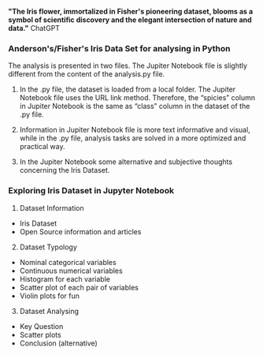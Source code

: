 **"The Iris flower, immortalized in Fisher's pioneering dataset, blooms as a symbol of scientific discovery and the elegant intersection of nature and data."** ChatGPT

### Anderson's/Fisher's Iris Data Set for analysing in Python

The analysis is presented in two files. The Jupiter Notebook file is slightly different from the content of the analysis.py file.
 
1. In the .py file, the dataset is loaded from a local folder. The Jupiter Notebook file uses the URL link method. Therefore, the “spicies” column in Jupiter Notebook is the same as “class” column in the dataset of the .py file.

2. Information in Jupiter Notebook file is more text informative and visual, while in the .py file, analysis tasks are solved in a more optimized and practical way.

3. In the Jupiter Notebook some alternative and subjective thoughts concerning the Iris Dataset.

### Exploring Iris Dataset in Jupyter Notebook

1. Dataset Information

- Iris Dataset
- Open Source information and articles

2. Dataset Typology

- Nominal categorical variables
- Continuous numerical variables
- Histogram for each variable
- Scatter plot of each pair of variables
- Violin plots for fun

3. Dataset Analysing

- Key Question
- Scatter plots
- Conclusion (alternative)